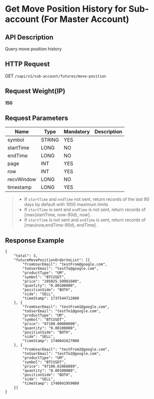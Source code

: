 # Get Move Position History for Sub-account (For Master Account) 

## API Description​

Query move position history

## HTTP Request​

GET `/sapi/v1/sub-account/futures/move-position`

## Request Weight(IP)​

**150**

## Request Parameters​

| Name | Type | Mandatory | Description |
| --- | --- | --- | --- |
| symbol | STRING | YES |  |
| startTime | LONG | NO |  |
| endTime | LONG | NO |  |
| page | INT | YES |  |
| row | INT | YES |  |
| recvWindow | LONG | NO |  |
| timestamp | LONG | YES |  |

> * If `startTime` and `endTime` not sent, return records of the last 90 days by default with 1000 maximum limits
> * If `startTime` is sent and `endTime` is not sent, return records of [max(startTime, now-90d), now].
> * If `startTime` is not sent and `endTime` is sent, return records of [max(now,endTime-90d), endTime].

## Response Example​

```
{  
	"total": 3,  
	"futureMovePositionOrderVoList": [{  
		"fromUserEmail": "testFrom@google.com",  
		"toUserEmail": "testTo@google.com",  
		"productType": "UM",  
		"symbol": "BTCUSDT",  
		"price": "105025.50981609",  
		"quantity": "0.00100000",  
		"positionSide": "BOTH",  
		"side": "SELL",  
		"timeStamp": 1737544712000  
	}, {  
		"fromUserEmail": "testFrom1@google.com",  
		"toUserEmail": "testTo1@google.com",  
		"productType": "UM",  
		"symbol": "BTCUSDT",  
		"price": "97100.00000000",  
		"quantity": "0.00100000",  
		"positionSide": "BOTH",  
		"side": "SELL",  
		"timeStamp": 1740041627000  
	}, {  
		"fromUserEmail": "testFrom2@google.com",  
		"toUserEmail": "testTo2@google.com",  
		"productType": "UM",  
		"symbol": "BTCUSDT",  
		"price": "97108.62068889",  
		"quantity": "0.00100000",  
		"positionSide": "BOTH",  
		"side": "SELL",  
		"timeStamp": 1740041959000  
	}]  
}
```

